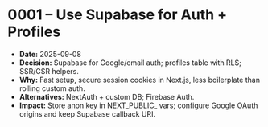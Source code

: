 # 0001 – Use Supabase for Auth + Profiles
- **Date:** 2025-09-08
- **Decision:** Supabase for Google/email auth; profiles table with RLS; SSR/CSR helpers.
- **Why:** Fast setup, secure session cookies in Next.js, less boilerplate than rolling custom auth.
- **Alternatives:** NextAuth + custom DB; Firebase Auth.
- **Impact:** Store anon key in NEXT_PUBLIC_ vars; configure Google OAuth origins and keep Supabase callback URI.
